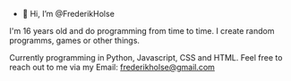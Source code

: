 - 👋 Hi, I’m @FrederikHolse

I'm 16 years old and do programming from time to time.
I create random programms, games or other things.

Currently programming in Python, Javascript, CSS and HTML.
Feel free to reach out to me via my Email: frederikholse@gmail.com
